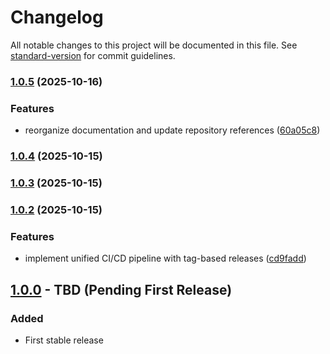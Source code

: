 # Changelog

All notable changes to this project will be documented in this file. See [standard-version](https://github.com/conventional-changelog/standard-version) for commit guidelines.

### [1.0.5](https://github.com/LiquidLogicLabs/ca-certificate-import-action/compare/v1.0.4...v1.0.5) (2025-10-16)


### Features

* reorganize documentation and update repository references ([60a05c8](https://github.com/LiquidLogicLabs/ca-certificate-import-action/commit/60a05c84883fc8e183d57d957fd6ea08edaf39b9))

### [1.0.4](https://github.com/LiquidLogicLabs/ca-certificate-import-action/compare/v1.0.3...v1.0.4) (2025-10-15)

### [1.0.3](https://github.com/LiquidLogicLabs/ca-certificate-import-action/compare/v1.0.2...v1.0.3) (2025-10-15)

### [1.0.2](https://github.com/LiquidLogicLabs/ca-certificate-import-action/compare/v1.0.1...v1.0.2) (2025-10-15)


### Features

* implement unified CI/CD pipeline with tag-based releases ([cd9fadd](https://github.com/LiquidLogicLabs/ca-certificate-import-action/commit/cd9fadd2e8538338bcb283bf3d9291d6472a2814))

## [1.0.0] - TBD (Pending First Release)

### Added
- First stable release

[Unreleased]: https://github.com/LiquidLogicLabs/actions/compare/v1.0.0...HEAD
[1.0.0]: https://github.com/LiquidLogicLabs/actions/releases/tag/docker-certificate-v1.0.0
